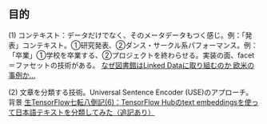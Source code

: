 
## 目的

(1) コンテキスト：データだけでなく、そのメータデータもつく感じ。例：「発表」コンテキスト。①研究発表、②ダンス・サークル系パフォーマンス。例：「卒業」①学校を卒業する、➁プロジェクトを終わらせる。実装の面、facet＝ファセットの技術がある。
[なぜ図書館はLinked Dataに取り組むのか 欧米の事例か...](https://www.jstage.jst.go.jp/article/johokanri/58/2/58_127/_html/-char/ja)

(2) 文章を分類する技術。Universal Sentence Encoder (USE)のアプローチ。
背景 [生TensorFlow七転八倒記(6)：TensorFlow Hubのtext embeddingsを使って日本語テキストを分類してみた（追記あり）](https://tjo.hatenablog.com/entry/2018/06/26/220234)